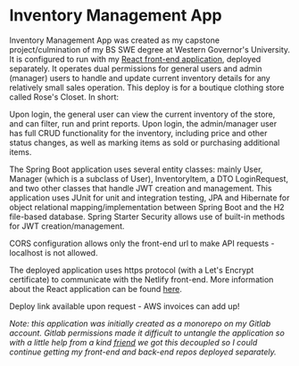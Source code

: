 # Inventory Management App
Inventory Management App was created as my capstone project/culmination of my BS SWE degree at Western Governor's University. It is configured to run with my [React front-end application](https://github.com/miShelbyT/web-app-frontend), deployed separately. It operates dual permissions for general users and admin (manager) users to handle and update current inventory details for any relatively small sales operation. This deploy is for a boutique clothing store called Rose's Closet. In short:

Upon login, the general user can view the current inventory of the store, and can filter, run and print reports. Upon login, the admin/manager user has full CRUD functionality for the inventory, including price and other status changes, as well as marking items as sold or purchasing additional items.

The Spring Boot application uses several entity classes: mainly User, Manager (which is a subclass of User), InventoryItem, a DTO LoginRequest, and two other classes that handle JWT creation and management. This application uses JUnit for unit and integration testing, JPA and Hibernate for object relational mapping/implementation between Spring Boot and the H2 file-based database. Spring Starter Security allows use of built-in methods for JWT creation/management. 

CORS configuration allows only the front-end url to make API requests - localhost is not allowed.


The deployed application uses https protocol (with a Let's Encrypt certificate) to communicate with the Netlify front-end. More information about the React application can be found [here](https://github.com/miShelbyT/web-app-frontend).

Deploy link available upon request - AWS invoices can add up!

*Note: this application  was initially created as a monorepo on my Gitlab account. Gitlab permissions made it difficult to untangle the application so with a little help from a kind [friend](https://github.com/yibbidy) we got this decoupled so I could continue getting my front-end and back-end repos deployed separately.*